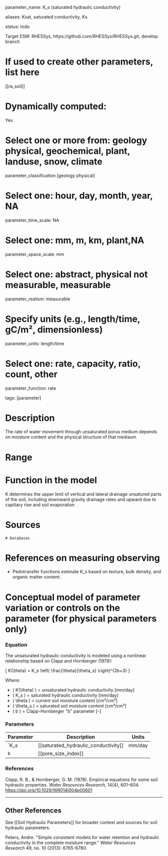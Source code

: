 parameter\_name: K\_s (saturated hydraulic conductivity)

aliases: Ksat, saturated conductivity, Ks

status: todo

Target ESM: RHESSys, https\://github.com/RHESSys/RHESSys.git, develop branch

# If used to create other parameters, list here

[[ra_soil]]

# Dynamically computed:  
Yes

# Select one or more from: geology physical,  geochemical, plant, landuse, snow, climate

parameter\_classification [geology physical]

# Select one: hour, day, month, year, NA

parameter\_time\_scale: NA

# Select one: mm, m, km, plant,NA

parameter\_space\_scale: mm

# Select one: abstract, physical not measurable, measurable

parameter\_realism: measurable

# Specify units (e.g., length/time,  gC/m², dimensionless)

parameter\_units: length/time

# Select one: rate, capacity, ratio, count, other

parameter\_function: rate

tags: [parameter]

# Description

The rate of water movement through unsaturated porus medium depends on moisture content and the physical structure of that mediaum

# Range



# Function in the model

K  determines the upper limit of vertical and lateral drainage unsatured parts of the soil, including downward gravity drainage rates and upward due to capiliary rise and soil evaporation


# Sources

```
# Databases
```

# References on measuring observing

 - Pedotransfer functions estimate K_s based on texture, bulk density, and organic matter content.


# Conceptual model of parameter variation or controls on the parameter  (for physical parameters only)


### Equation

The unsaturated hydraulic conductivity is modeled using a nonlinear relationship based on Clapp and Hornberger (1978):

\[
K(\theta) = K_s \left( \frac{\theta}{\theta_s} \right)^{2b+3}
\]

Where:  
- \( K(\theta) \) = unsaturated hydraulic conductivity [mm/day]  
- \( K_s \) = saturated hydraulic conductivity [mm/day]  
- \( \theta \) = current soil moisture content [cm³/cm³]  
- \( \theta_s \) = saturated soil moisture content [cm³/cm³]  
- \( b \) = Clapp-Hornberger "b" parameter [-]

###  Parameters

| Parameter | Description                          | Units  |
| --------- | ------------------------------------ | ------ |
| `K_s      | [[saturated_hydraulic_conductivity]] | mm/day |
| `b`       | [[pore_size_index]]                  |        |


### References

Clapp, R. B., & Hornberger, G. M. (1978). Empirical equations for some soil hydraulic properties. *Water Resources Research*, 14(4), 601–604. https://doi.org/10.1029/WR014i004p00601

---


## Other References


See [[Soil Hydraulic Parameters]] for broader context and sources for soil hydraulic parameters.


Peters, Andre. "Simple consistent models for water retention and hydraulic conductivity in the complete moisture range." _Water Resources Research_ 49, no. 10 (2013): 6765-6780.